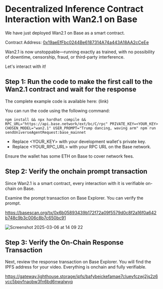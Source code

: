
# Decentralized Inference Contract Interaction with Wan2.1 on Base

We have just deployed Wan2.1 on Base as a smart contract.

Contract Address: [0x19aeEfFbc0244Be6187314A74a443A18AA2cCeEe](https://basescan.org/address/0x19aeEfFbc0244Be6187314A74a443A18AA2cCeEe)

Wan2.1 is now unstoppable—running exactly as trained, with no possibility of downtime, censorship, fraud, or third-party interference.

Let's interact with it!

## Step 1: Run the code to make the first call to the Wan2.1 contract and wait for the response

The complete example code is available here: (link)

You can run the code using the following command:
```
npm install && npx hardhat compile && RPC_URL="https://api.base.network/ext/bc/C/rpc" PRIVATE_KEY=<YOUR_KEY> CHOSEN_MODEL="wan2.1" USER_PROMPT="Trump dancing, waving arm" npm run sendUniverseAgentRequest:base_mainnet
```
- Replace <YOUR_KEY> with your development wallet's private key.
- Replace <YOUR_RPC_URL> with your RPC URL on the Base network.

Ensure the wallet has some ETH on Base to cover network fees.

## Step 2: Verify the onchain prompt transaction

Since Wan2.1 is a smart contract, every interaction with it is verifiable on-chain on Base.

Examine the prompt transaction on Base Explorer. You can verify the prompt.

https://basescan.org/tx/0x6b05893439b172f72a09f5579d0c8f2a16f0a642b748c9b3c006c8b7c650bc91

![Screenshot 2025-03-06 at 14 09 22](https://github.com/user-attachments/assets/9992920c-1244-4162-8933-bd42fa25e89b)

## Step 3: Verify the On-Chain Response Transaction

Next, review the response transaction on Base Explorer. You will find the IPFS address for your video. Everything is onchain and fully verifiable.

https://gateway.lighthouse.storage/ipfs/bafybeickefamae7clueyfczwj2js2z6vcc5bpvfnaobw3fn6bd6nwalwyq

